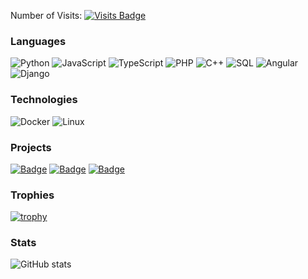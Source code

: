 Number of Visits: [![Visits Badge](https://badges.pufler.dev/visits/MaverickGDN03/MaverickGDN03)](https://badges.pufler.dev)

### Languages


![Python](https://img.shields.io/badge/-Python-3776AB?style=for-the-badge&logo=Python&logoColor=white)
![JavaScript](https://img.shields.io/badge/-JavaScript-F7DF1E?style=for-the-badge&logo=JavaScript&logoColor=black)
![TypeScript](https://img.shields.io/badge/-TypeScript-3178C6?style=for-the-badge&logo=TypeScript&logoColor=white)
![PHP](https://img.shields.io/badge/-PHP-777BB4?style=for-the-badge&logo=PHP&logoColor=white)
![C++](https://img.shields.io/badge/-C++-00599C?style=for-the-badge&logo=c%2b%2b&logoColor=white)
![SQL](https://img.shields.io/badge/-SQL-4479A1?style=for-the-badge&logo=MySQL&logoColor=white)
![Angular](https://img.shields.io/badge/-Angular-DD0031?style=for-the-badge&logo=Angular&logoColor=white)
![Django](https://img.shields.io/badge/-Django-092E20?style=for-the-badge&logo=Django&logoColor=white)

### Technologies

![Docker](https://img.shields.io/badge/-Docker-2496ED?style=for-the-badge&logo=Docker&logoColor=white)
![Linux](https://img.shields.io/badge/-Linux-FCC624?style=for-the-badge&logo=Linux&logoColor=black)


### Projects


[![Badge](https://img.shields.io/badge/-e--Mall-34B7F1?style=for-the-badge&logoColor=white)](https://github.com/COS301-SE-2023/e-Mall)
[![Badge](https://img.shields.io/badge/-SpaceX_Launch_Simulator-34B7F1?style=for-the-badge&logoColor=white)](https://github.com/brandon-c-k/gangoffive)
[![Badge](https://img.shields.io/badge/-Timeless-34B7F1?style=for-the-badge&logoColor=white)](https://github.com/dylankapnias-uni/miniproject-2023-grp5)



 
 ### Trophies
 [![trophy](https://github-profile-trophy.vercel.app/?username=MaverickGDN03&theme=onedark)](https://github.com/ryo-ma/github-profile-trophy)


### Stats
![GitHub stats](https://github-readme-stats.vercel.app/api?username=MaverickGDN03&count_private=true&show_icons=true&theme=dark)
